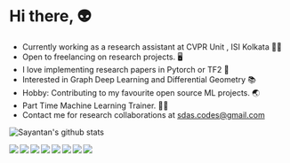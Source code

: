 # Hi there, :alien:
- Currently working as a research assistant at CVPR Unit , ISI Kolkata :man_scientist:
- Open to freelancing on research projects. :desktop_computer:
- I love implementing research papers in Pytorch or TF2 :memo:
- Interested in Graph Deep Learning and Differential Geometry :books:
- Hobby: Contributing to my favourite open source ML projects. :earth_asia:
- Part Time Machine Learning Trainer. :man_teacher:
- Contact me for research collaborations at sdas.codes@gmail.com

![Sayantan's github stats](https://github-readme-stats.vercel.app/api?username=ucalyptus&show_icons=true)

<a href="https://github.com/ucalyptus/Spotify-Recommendation-Engine">
  <img align="left" src="https://github-readme-stats.anuraghazra1.vercel.app/api/pin/?username=ucalyptus&repo=Spotify-Recommendation-Engine" />
</a>
<a href="https://github.com/ucalyptus/keras-notify">
  <img align="left" src="https://github-readme-stats.anuraghazra1.vercel.app/api/pin/?username=ucalyptus&repo=keras-notify" />
</a>
<a href="https://github.com/ucalyptus/HybridSN-Pytorch">
  <img align="left" src="https://github-readme-stats.anuraghazra1.vercel.app/api/pin/?username=ucalyptus&repo=HybridSN-Pytorch" />
</a>
<a href="https://github.com/ucalyptus/GaborConv2D">
  <img align="left" src="https://github-readme-stats.anuraghazra1.vercel.app/api/pin/?username=ucalyptus&repo=GaborConv2D" />
</a>
<a href="https://github.com/ucalyptus/BS-Nets-Implementation-Pytorch">
  <img align="left" src="https://github-readme-stats.anuraghazra1.vercel.app/api/pin/?username=ucalyptus&repo=BS-Nets-Implementation-Pytorch" />
</a>
<a href="https://github.com/ucalyptus/Pneumothorax-Segmentation-using-Hypercolumns">
  <img align="left" src="https://github-readme-stats.anuraghazra1.vercel.app/api/pin/?username=ucalyptus&repo=Pneumothorax-Segmentation-using-Hypercolumns" />
</a>
<a href="https://github.com/ucalyptus/scikit-on-gRPC">
  <img align="left" src="https://github-readme-stats.anuraghazra1.vercel.app/api/pin/?username=ucalyptus&repo=scikit-on-gRPC" />
</a>
<a href="https://github.com/ucalyptus/EarthEngine-Deep-Learning">
  <img align="left" src="https://github-readme-stats.anuraghazra1.vercel.app/api/pin/?username=ucalyptus&repo=EarthEngine-Deep-Learning" />
</a>
